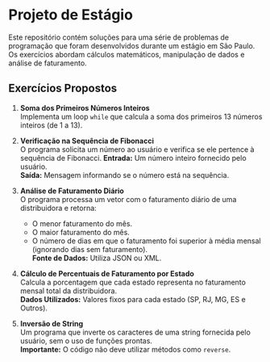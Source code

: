 # Projeto de Estágio

Este repositório contém soluções para uma série de problemas de programação que foram desenvolvidos durante um estágio em São Paulo. Os exercícios abordam cálculos matemáticos, manipulação de dados e análise de faturamento.

## Exercícios Propostos

1. **Soma dos Primeiros Números Inteiros**  
   Implementa um loop `while` que calcula a soma dos primeiros 13 números inteiros (de 1 a 13). 

2. **Verificação na Sequência de Fibonacci**  
   O programa solicita um número ao usuário e verifica se ele pertence à sequência de Fibonacci.
   **Entrada:** Um número inteiro fornecido pelo usuário.  
   **Saída:** Mensagem informando se o número está na sequência.

3. **Análise de Faturamento Diário**  
   O programa processa um vetor com o faturamento diário de uma distribuidora e retorna:
   - O menor faturamento do mês.
   - O maior faturamento do mês.
   - O número de dias em que o faturamento foi superior à média mensal (ignorando dias sem faturamento).  
   **Fonte de Dados:** Utiliza JSON ou XML.

4. **Cálculo de Percentuais de Faturamento por Estado**  
   Calcula a porcentagem que cada estado representa no faturamento mensal total da distribuidora.  
   **Dados Utilizados:** Valores fixos para cada estado (SP, RJ, MG, ES e Outros).

5. **Inversão de String**  
   Um programa que inverte os caracteres de uma string fornecida pelo usuário, sem o uso de funções prontas.  
   **Importante:** O código não deve utilizar métodos como `reverse`.
